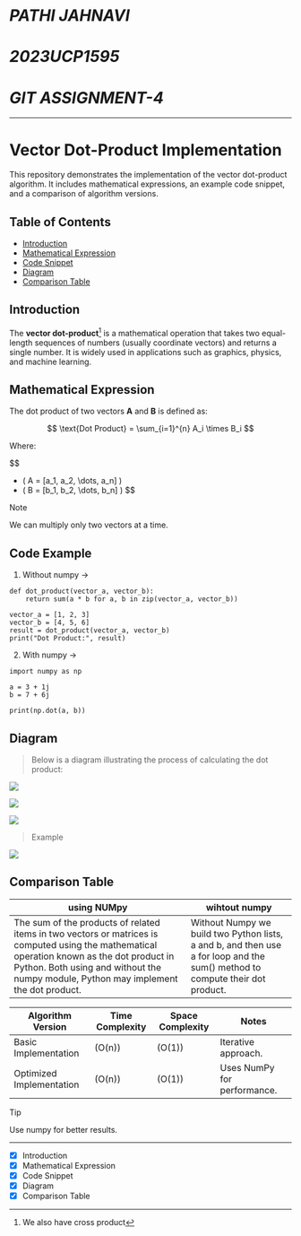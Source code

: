 # *PATHI JAHNAVI*
# *2023UCP1595*
# *GIT ASSIGNMENT-4*

---

# Vector Dot-Product Implementation

This repository demonstrates the implementation of the vector dot-product algorithm. It includes mathematical expressions, an example code snippet, and a comparison of algorithm versions.



## Table of Contents
- [Introduction](#introduction)
- [Mathematical Expression](#mathematical-expression)
- [Code Snippet](#code-snippet)
- [Diagram](#diagram)
- [Comparison Table](#comparison-table)



## Introduction

The **vector dot-product**[^1] is a mathematical operation that takes two equal-length sequences of numbers (usually coordinate vectors) and returns a single number. It is widely used in applications such as graphics, physics, and machine learning.



## Mathematical Expression

The dot product of two vectors **A** and **B** is defined as:

$$
\text{Dot Product} = \sum_{i=1}^{n} A_i \times B_i
$$

Where:

$$
- \( A = [a_1, a_2, \dots, a_n] \)
- \( B = [b_1, b_2, \dots, b_n] \)
$$

> [!NOTE]
> We can multiply only two vectors at a time.


## Code Example
1. Without numpy ->

```
def dot_product(vector_a, vector_b):
    return sum(a * b for a, b in zip(vector_a, vector_b))

vector_a = [1, 2, 3]
vector_b = [4, 5, 6]
result = dot_product(vector_a, vector_b)
print("Dot Product:", result)
```

2. With numpy ->

```
import numpy as np
 
a = 3 + 1j
b = 7 + 6j
 
print(np.dot(a, b))
```

## Diagram

> Below is a diagram illustrating the process of calculating the dot product:

![](https://www.geeksforgeeks.org/wp-content/ql-cache/quicklatex.com-09b8cd354f24a03b37937193ada781b5_l3.svg)

![](https://www.geeksforgeeks.org/wp-content/ql-cache/quicklatex.com-744b63e8b12f771a424e7b392e7823ec_l3.svg)

![](https://www.geeksforgeeks.org/wp-content/ql-cache/quicklatex.com-f17cd27814e5e0debb8fc6dc5a034212_l3.svg)

> Example

![](https://www.geeksforgeeks.org/wp-content/ql-cache/quicklatex.com-a98a9faf3d30c6ccf595025c7835288f_l3.svg)

## Comparison Table

| using NUMpy | wihtout numpy |
| ----------- | ------------- |
| The sum of the products of related items in two vectors or matrices is computed using the mathematical operation known as the dot product in Python. Both using and without the numpy module, Python may implement the dot product.| Without Numpy we build two Python lists, a and b, and then use a for loop and the sum() method to compute their dot product.|

| Algorithm Version       | Time Complexity | Space Complexity | Notes                       |
|--------------------------|-----------------|------------------|-----------------------------|
| Basic Implementation     | \(O(n)\)      | \(O(1)\)       | Iterative approach.         |
| Optimized Implementation | \(O(n)\)      | \(O(1)\)       | Uses NumPy for performance. |


> [!TIP]
> Use numpy for better results.

---

- [x] Introduction
- [x] Mathematical Expression
- [x] Code Snippet
- [x] Diagram
- [x] Comparison Table

[^1]: We also have cross product
